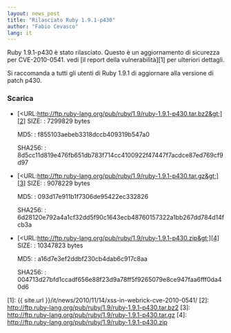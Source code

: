 ```yaml
---
layout: news_post
title: "Rilasciato Ruby 1.9.1-p430"
author: "Fabio Cevasco"
lang: it
---
```


Ruby 1.9.1-p430 è stato rilasciato. Questo è un aggiornamento di
sicurezza per CVE-2010-0541. vedi [il report della vulnerabilità][1] per
ulteriori dettagli.

Si raccomanda a tutti gli utenti di Ruby 1.9.1 di aggiornare alla
versione di patch p430.

### Scarica

* [&lt;URL:http://ftp.ruby-lang.org/pub/ruby/1.9/ruby-1.9.1-p430.tar.bz2&gt;][2]
  SIZE:
  : 7299829 bytes

  MD5:
  : f855103aebeb3318dccb409319b547a0

  SHA256:
  : 8d5cc11d819e476fb651db783f714cc4100922f47447f7acdce87ed769cf9d97

* [&lt;URL:http://ftp.ruby-lang.org/pub/ruby/1.9/ruby-1.9.1-p430.tar.gz&gt;][3]
  SIZE:
  : 9078229 bytes

  MD5:
  : 093d17e911b1f7306de95422ec332826

  SHA256:
  : 6d28120e792a4a1cf32dd5f90c1643ecb48760157322a1bb267dd784d14fcb3a

* [&lt;URL:http://ftp.ruby-lang.org/pub/ruby/1.9/ruby-1.9.1-p430.zip&gt;][4]
  SIZE:
  : 10347823 bytes

  MD5:
  : a16d7e3ef2ddbf230cb4dab6c917c8aa

  SHA256:
  : 004713d27bfd1ccadf656e88f23d9a78ff5f9265079e8ce947faa6fff0da40d6



[1]: {{ site.url }}/it/news/2010/11/14/xss-in-webrick-cve-2010-0541/
[2]: http://ftp.ruby-lang.org/pub/ruby/1.9/ruby-1.9.1-p430.tar.bz2
[3]: http://ftp.ruby-lang.org/pub/ruby/1.9/ruby-1.9.1-p430.tar.gz
[4]: http://ftp.ruby-lang.org/pub/ruby/1.9/ruby-1.9.1-p430.zip

